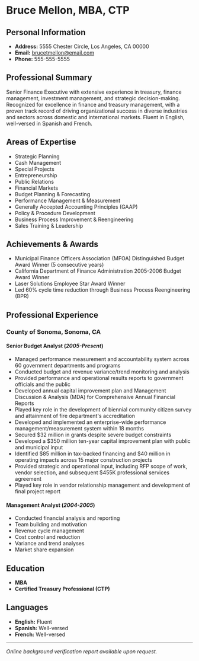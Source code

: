 # Bruce Mellon, MBA, CTP

## Personal Information

- **Address:** 5555 Chester Circle, Los Angeles, CA 00000
- **Email:** brucetmellon@email.com
- **Phone:** 555-555-5555

## Professional Summary

Senior Finance Executive with extensive experience in treasury, finance management, investment management, and strategic decision-making. Recognized for excellence in finance and treasury management, with a proven track record of driving organizational success in diverse industries and sectors across domestic and international markets. Fluent in English, well-versed in Spanish and French.

## Areas of Expertise

- Strategic Planning
- Cash Management
- Special Projects
- Entrepreneurship
- Public Relations
- Financial Markets
- Budget Planning & Forecasting
- Performance Management & Measurement
- Generally Accepted Accounting Principles (GAAP)
- Policy & Procedure Development
- Business Process Improvement & Reengineering
- Sales Training & Leadership

## Achievements & Awards

- Municipal Finance Officers Association (MFOA) Distinguished Budget Award Winner (5 consecutive years)
- California Department of Finance Administration 2005-2006 Budget Award Winner
- Laser Solutions Employee Star Award Winner
- Led 60% cycle time reduction through Business Process Reengineering (BPR)

## Professional Experience

### County of Sonoma, Sonoma, CA

#### Senior Budget Analyst (*2005-Present*)

- Managed performance measurement and accountability system across 60 government departments and programs
- Conducted budget and revenue variance/trend monitoring and analysis
- Provided performance and operational results reports to government officials and the public
- Developed annual capital improvement plan and Management Discussion & Analysis (MDA) for Comprehensive Annual Financial Reports
- Played key role in the development of biennial community citizen survey and attainment of fire department's accreditation
- Developed and implemented an enterprise-wide performance management/measurement system within 18 months
- Secured $32 million in grants despite severe budget constraints
- Developed a $350 million ten-year capital improvement plan with public and municipal input
- Identified $85 million in tax-backed financing and $40 million in operating impacts across 15 major construction projects
- Provided strategic and operational input, including RFP scope of work, vendor selection, and subsequent $455K professional services agreement
- Played key role in vendor relationship management and development of final project report

#### Management Analyst (*2004-2005*)

- Conducted financial analysis and reporting
- Team building and motivation
- Revenue cycle management
- Cost control and reduction
- Variance and trend analyses
- Market share expansion

## Education

- **MBA**
- **Certified Treasury Professional (CTP)**

## Languages

- **English:** Fluent
- **Spanish:** Well-versed
- **French:** Well-versed

---

*Online background verification report available upon request.*